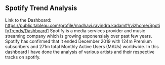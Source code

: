 ## Spotify Trend Analysis
Link to the Dashboard: https://public.tableau.com/profile/madhavi.ravindra.kadam#!/vizhome/SpotifyTrends/Dashboard1
Spotify is a media services provider and music streaming company which is growing exponensialy over past few years. Spotify has confirmed that it ended December 2019 with 124m Premium subscribers and 271m total Monthly Active Users (MAUs) worldwide. In this dashboard I have done the analysis of various artists and their respective tracks on spotify.
